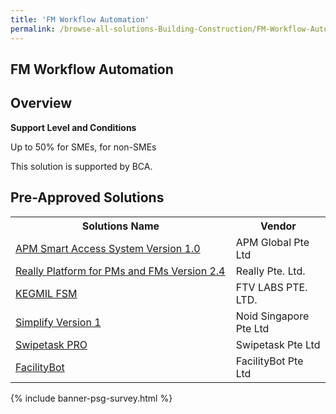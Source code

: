 ```yaml
---
title: 'FM Workflow Automation'
permalink: /browse-all-solutions-Building-Construction/FM-Workflow-Automation
---
```


## FM Workflow Automation
## Overview

**Support Level and Conditions**

Up to 50% for SMEs,  for non-SMEs

This solution is supported by BCA.

## Pre-Approved Solutions

<table>
<tr>
<th style='width: auto;'><b>Solutions Name</b></th>
<th style='width: 30%;'><b>Vendor</b></th>
</tr>
<tr>
<td><a href='/productivity-solutions-grant/solutionrepo/solution4119' target='_blank'>APM Smart Access System Version 1.0</a><br></td>
<td>APM Global Pte Ltd</td>
</tr>
<tr>
<td><a href='/productivity-solutions-grant/solutionrepo/solution4124' target='_blank'>Really Platform for PMs and FMs Version 2.4</a><br></td>
<td>Really Pte. Ltd.</td>
</tr>
<tr>
<td><a href='/productivity-solutions-grant/solutionrepo/solution4133' target='_blank'>KEGMIL FSM</a><br></td>
<td>FTV LABS PTE. LTD.</td>
</tr>
<tr>
<td><a href='/productivity-solutions-grant/solutionrepo/solution4143' target='_blank'>Simplify Version 1</a><br></td>
<td>Noid Singapore Pte Ltd</td>
</tr>
<tr>
<td><a href='/productivity-solutions-grant/solutionrepo/solution4168' target='_blank'>Swipetask PRO</a><br></td>
<td>Swipetask Pte Ltd</td>
</tr>
<tr>
<td><a href='/productivity-solutions-grant/solutionrepo/solution4173' target='_blank'>FacilityBot</a><br></td>
<td>FacilityBot Pte Ltd</td>
</tr>
</table>

{% include banner-psg-survey.html %}
